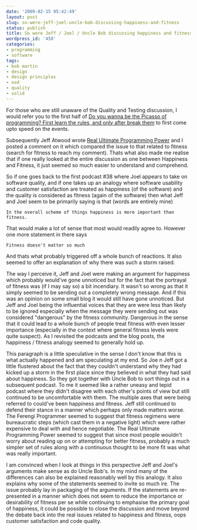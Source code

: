 ```yaml
---
date: '2009-02-15 05:42:49'
layout: post
slug: so-were-jeff-joel-uncle-bob-discussing-happiness-and-fitness
status: publish
title: So were Jeff / Joel / Uncle Bob discussing happiness and fitness ?
wordpress_id: '458'
categories:
- programming
- software
tags:
- bob martin
- design
- design principles
- ood
- quality
- solid
---
```


For those who are still unaware of the Quality and Testing discussion, I would refer you to the first half of [Do you wanna be the Picasso of programming? First learn the rules, and only after break them](http://codeclimber.net.nz/archive/2009/02/12/do-you-wanna-be-the-picasso-of-programming-first-learn.aspx) to first come upto speed on the events. 

Subsequently Jeff Atwood wrote [Real Ultimate Programming Power](http://www.codinghorror.com/blog/archives/000856.html) and I posted a comment on it which compared the issue to that related to fitness (search for fitness to reach my comment). Thats what also made me realise that if one really looked at the entire discussion as one between Happiness and Fitness, it just seemed so much easier to understand and comprehend. 

So if one goes back to the first podcast #38 where Joel appears to take on software quality, and if one takes up an analogy where software usability and customer satisfaction are treated as happiness (of the software) and the quality is considered as fitness (again of the software) then what Jeff and Joel seem to be primarily saying is that (words are entirely mine)


    
    
    In the overall scheme of things happiness is more important than fitness. 
    


  


That would make a lot of sense that most would readily agree to. However one more statement in there says


    
    
    Fitness doesn't matter so much
    


  

And thats what probably triggered off a whole bunch of reactions.  It also seemed to offer an explanation of why there was such a storm raised. 

The way I perceive it, Jeff and Joel were making an argument for happiness which probably would've gone unnoticed but for the fact that the portrayal of fitness was (if I may say so) a bit incendiary. It wasn't so wrong as that it simply seemed to be sending out a completely wrong message. And if this was an opinion on some small blog it would still have gone unnoticed. But Jeff and Joel being the influential voices that they are were less than likely to be ignored especially when the message they were sending out was considered "dangerous" by the fitness community. Dangerous in the sense that it could lead to a whole bunch of people treat fitness with even lesser importance (especially in the context where general fitness levels were quite suspect). As I revisited the podcasts and the blog posts, the happiness / fitness analogy seemed to generally hold up.

This paragraph is a little speculative in the sense I don't know that this is what actually happened and am speculating at my end. So Joe n Jeff got a little flustered about the fact that they couldn't understand why they had kicked up a storm in the first place since they believed in what they had said about happiness. So they got together with Uncle Bob to sort things out in a subsequent podcast. To me it seemed like a rather uneasy and tepid podcast where they didn't disagree with each other's points of view but still continued to be uncomfortable with them. The multiple axes that were being referred to could've been happiness and fitness. Jeff still continued to defend their stance in a manner which perhaps only made matters worse. The Ferengi Programmer seemed to suggest that fitness regimens were bureaucratic steps (which cast them in a negative light) which were rather expensive to deal with and hence negotiable. The Real Ultimate Programming Power seemed to suggest that since most people wouldn't worry about reading up on or attempting for better fitness, probably a much simpler set of rules along with a continuous thought to be more fit was what was really important. 

I am convinced when I look at things in this perspective Jeff and Joel's arguments make sense as do Uncle Bob's. In my mind many of the differences can also be explained reasonably well by this analogy. It also explains why some of the statements seemed to invite so much ire. The issue probably lay in packaging of the arguments. If the statements are re-presented in a manner which does not seem to reduce the importance or desirability of fitness per se while continuing to emphasise the primary goal of happiness, it could be possible to close the discussion and move beyond the debate back into the real issues related to happiness and fitness, oops customer satisfaction and code quality.



